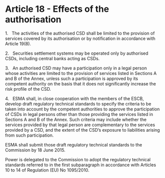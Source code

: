 # Article 18 - Effects of the authorisation


1.   The activities of the authorised CSD shall be limited to the provision of services covered by its authorisation or by notification in accordance with Article 19(8).

2.   Securities settlement systems may be operated only by authorised CSDs, including central banks acting as CSDs.

3.   An authorised CSD may have a participation only in a legal person whose activities are limited to the provision of services listed in Sections A and B of the Annex, unless such a participation is approved by its competent authority on the basis that it does not significantly increase the risk profile of the CSD.

4.   ESMA shall, in close cooperation with the members of the ESCB, develop draft regulatory technical standards to specify the criteria to be taken into account by the competent authorities to approve the participation of CSDs in legal persons other than those providing the services listed in Sections A and B of the Annex. Such criteria may include whether the services provided by that legal person are complementary to the services provided by a CSD, and the extent of the CSD’s exposure to liabilities arising from such participation.

ESMA shall submit those draft regulatory technical standards to the Commission by 18 June 2015.

Power is delegated to the Commission to adopt the regulatory technical standards referred to in the first subparagraph in accordance with Articles 10 to 14 of Regulation (EU) No 1095/2010.
